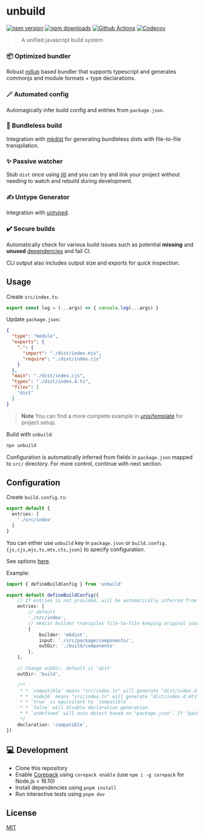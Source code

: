 # unbuild

[![npm version][npm-version-src]][npm-version-href]
[![npm downloads][npm-downloads-src]][npm-downloads-href]
[![Github Actions][github-actions-src]][github-actions-href]
[![Codecov][codecov-src]][codecov-href]

> A unified javascript build system

### 📦 Optimized bundler

Robust [rollup](https://rollupjs.org) based bundler that supports typescript and generates commonjs and module formats + type declarations.

### 🪄 Automated config

Automagically infer build config and entries from `package.json`.

### 📁 Bundleless build

Integration with [mkdist](https://github.com/unjs/mkdist) for generating bundleless dists with file-to-file transpilation.

### ✨ Passive watcher

Stub `dist` once using  [jiti](https://github.com/unjs/jiti) and you can try and link your project without needing to watch and rebuild during development.

### ✍ Untype Generator

Integration with [untyped](https://github.com/unjs/untyped).

### ✔️ Secure builds

Automatically check for various build issues such as potential **missing** and **unused** [dependencies](https://docs.npmjs.com/cli/v7/configuring-npm/package-json#dependencies) and fail CI.

CLI output also includes output size and exports for quick inspection.

## Usage

Create `src/index.ts`:

```ts
export const log = (...args) => { console.log(...args) }
```

Update `package.json`:

```json
{
  "type": "module",
  "exports": {
    ".": {
      "import": "./dist/index.mjs",
      "require": "./dist/index.cjs"
    }
  },
  "main": "./dist/index.cjs",
  "types": "./dist/index.d.ts",
  "files": [
    "dist"
  ]
}
```

> **Note**
> You can find a more complete example in [unjs/template](https://github.com/unjs/template) for project setup.

Build with `unbuild`:

```sh
npx unbuild
```

Configuration is automatically inferred from fields in `package.json` mapped to `src/` directory. For more control, continue with next section.


## Configuration

Create `build.config.ts`:

```ts
export default {
  entries: [
    './src/index'
  ]
}
```

You can either use `unbuild` key in `package.json` or `build.config.{js,cjs,mjs,ts,mts,cts,json}` to specify configuration.

See options [here](./src/types.ts).

Example:

```ts
import { defineBuildConfig } from 'unbuild'

export default defineBuildConfig({
    // If entries is not provided, will be automatically inferred from package.json
    entries: [
        // default
        './src/index',
        // mkdist builder transpiles file-to-file keeping original sources structure
        {
            builder: 'mkdist',
            input: './src/package/components/',
            outDir: './build/components'
        },
    ],

    // Change outDir, default is 'dist'
    outDir: 'build',

    /**
     * * `compatible` means "src/index.ts" will generate "dist/index.d.mts", "dist/index.d.cts" and "dist/index.d.ts".
     * * `node16` means "src/index.ts" will generate "dist/index.d.mts" and "dist/index.d.cts".
     * * `true` is equivalent to `compatible`.
     * * `false` will disable declaration generation.
     * * `undefined` will auto detect based on "package.json". If "package.json" has "types" field, it will be `"compatible"`, otherwise `false`.
     */
    declaration: 'compatible',
})
```

## 💻 Development

- Clone this repository
- Enable [Corepack](https://github.com/nodejs/corepack) using `corepack enable` (use `npm i -g corepack` for Node.js < 16.10)
- Install dependencies using `pnpm install`
- Run interactive tests using `pnpm dev`

## License

[MIT](./LICENSE)

<!-- Badges -->
[npm-version-src]: https://img.shields.io/npm/v/unbuild?style=flat-square
[npm-version-href]: https://npmjs.com/package/unbuild

[npm-downloads-src]: https://img.shields.io/npm/dm/unbuild?style=flat-square
[npm-downloads-href]: https://npmjs.com/package/unbuild

[github-actions-src]: https://img.shields.io/github/actions/workflow/status/unjs/unbuild/ci.yml?style=flat-square
[github-actions-href]: https://github.com/unjs/unbuild/actions?query=workflow%3Aci

[codecov-src]: https://img.shields.io/codecov/c/gh/unjs/unbuild/main?style=flat-square
[codecov-href]: https://codecov.io/gh/unjs/unbuild
